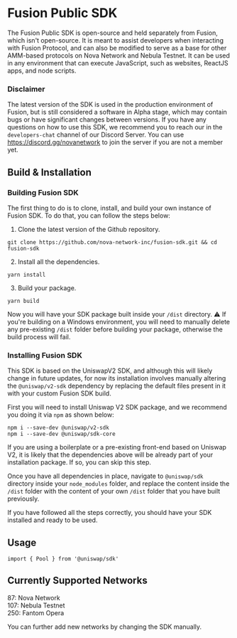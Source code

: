 # Fusion Public SDK
The Fusion Public SDK is open-source and held separately from Fusion, which isn't open-source. It is meant to assist developers when interacting with Fusion Protocol, and can also be modified to serve as a base for other AMM-based protocols on Nova Network and Nebula Testnet. It can be used in any environment that can execute JavaScript, such as websites, ReactJS apps, and node scripts.

### Disclaimer
The latest version of the SDK is used in the production environment of Fusion, but is still considered a software in Alpha stage, which may contain bugs or have significant changes between versions. If you have any questions on how to use this SDK, we recommend you to reach our in the ```developers-chat``` channel of our Discord Server. You can use https://discord.gg/novanetwork to join the server if you are not a member yet.

## Build & Installation

### Building Fusion SDK
The first thing to do is to clone, install, and build your own instance of Fusion SDK. To do that, you can follow the steps below:

1. Clone the latest version of the Github repository.
```shell
git clone https://github.com/nova-network-inc/fusion-sdk.git && cd fusion-sdk
```

2. Install all the dependencies.
```shell
yarn install
```

3. Build your package.
```shell
yarn build
```

Now you will have your SDK package built inside your ```/dist``` directory. ⚠ If you're building on a Windows environment, you will need to manually delete any pre-existing ```/dist``` folder before building your package, otherwise the build process will fail.

### Installing Fusion SDK

This SDK is based on the UniswapV2 SDK, and although this will likely change in future updates, for now its installation involves manually altering the ```@uniswap/v2-sdk``` dependency by replacing the default files present in it with your custom Fusion SDK build.

First you will need to install Uniswap V2 SDK package, and we recommend you doing it via ```npm``` as shown below:

```shell
npm i --save-dev @uniswap/v2-sdk
npm i --save-dev @uniswap/sdk-core
```

If you are using a boilerplate or a pre-existing front-end based on Uniswap V2, it is likely that the dependencies above will be already part of your installation package. If so, you can skip this step.

Once you have all dependencies in place, navigate to ```@uniswap/sdk``` directory inside your ```node_modules``` folder, and replace the content inside the ```/dist``` folder with the content of your own ```/dist``` folder that you have built previously.

If you have followed all the steps correctly, you should have your SDK installed and ready to be used.

## Usage

```shell
import { Pool } from '@uniswap/sdk'
```

## Currently Supported Networks

87: Nova Network  
107: Nebula Testnet  
250: Fantom Opera  

You can further add new networks by changing the SDK manually.
